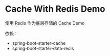 # Cache With Redis Demo
使用 Redis 作为底层存储的 Cache Demo

依赖：
- spring-boot-starter-cache
- spring-boot-starter-data-redis
